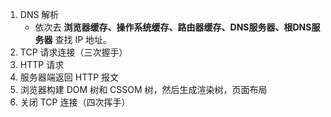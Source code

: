 1. DNS 解析
    + 依次去 **浏览器缓存、操作系统缓存、路由器缓存、DNS服务器、根DNS服务器** 查找 IP 地址。
2. TCP 请求连接（三次握手）
3. HTTP 请求
4. 服务器端返回 HTTP 报文
5. 浏览器构建 DOM 树和 CSSOM 树，然后生成渲染树，页面布局
6. 关闭 TCP 连接（四次挥手）